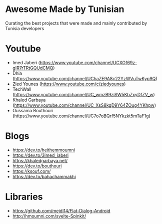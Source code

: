 # Awesome Made by Tunisian

Curating the best projects that were made and mainly contributed by Tunisia developers


# Youtube

- Imed Jaberi (https://www.youtube.com/channel/UCXOf69z-gIR7rTRtGQUdCMQ)
- Dhia (https://www.youtube.com/channel/UChaZE9A8c22YzWVuTwKyp9Q)
- Zied Younes (https://www.youtube.com/c/ziedyounes)
- TechWall (https://www.youtube.com/channel/UC_wmzB9ziSW5KbZxyDfZV_w)
- Khaled Garbaya (https://www.youtube.com/channel/UC_XsS8kgD9Y64ZOug4YKhpw)
- Oussama Bouthouri (https://www.youtube.com/channel/UC7o7oBQrf5NYkzkt5mTaF1g)

# Blogs

- https://dev.to/heithemmoumni
- https://dev.to/3imed_jaberi
- https://khaledgarbaya.net/
- https://dev.to/bouthouri
- https://ksouf.com/
- https://dev.to/bahachammakhi


# Libraries

- https://github.com/mejdi14/Flat-Dialog-Android
- http://hmoumni.com/svelte-Spinkit/
